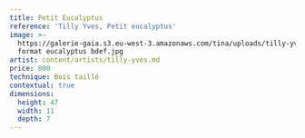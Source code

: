```yaml
---
title: Petit Eucalyptus
reference: 'Tilly Yves, Petit eucalyptus'
image: >-
  https://galerie-gaia.s3.eu-west-3.amazonaws.com/tina/uploads/tilly-yves/galerie-gaia-tilly-yves-petit
  format eucalyptus bdef.jpg
artist: content/artists/tilly-yves.md
price: 800
technique: Bois taillé
contextual: true
dimensions:
  height: 47
  width: 11
  depth: 7
---
```


